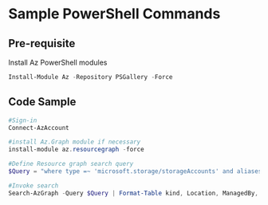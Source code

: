 # Sample PowerShell Commands

## Pre-requisite
Install Az PowerShell modules
~~~PowerShell
Install-Module Az -Repository PSGallery -Force
~~~

## Code Sample
~~~PowerShell
#Sign-in
Connect-AzAccount

#install Az.Graph module if necessary
install-module az.resourcegraph -force

#Define Resource graph search query
$Query = "where type =~ 'microsoft.storage/storageAccounts' and aliases['Microsoft.Storage/storageAccounts/networkAcls.defaultAction'] == 'Allow'" 

#Invoke search
Search-AzGraph -Query $Query | Format-Table kind, Location, ManagedBy, Name, ResourceGroup, SubscriptionId, TenantId
~~~